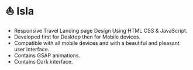 # ⛵ Isla
- Responsive Travel Landing page Design Using HTML CSS &amp; JavaScript.
- Developed first for Desktop then for Mobile devices.
- Compatible with all mobile devices and with a beautiful and pleasant user interface.
- Contains GSAP animations.
- Contains Dark interface.
